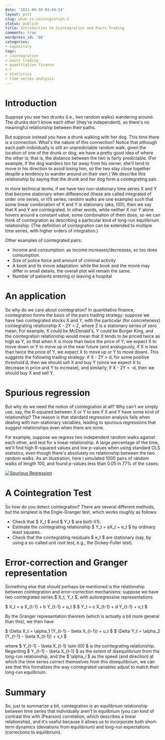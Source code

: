 ```yaml
---
date: '2011-04-16 03:44:14'
layout: post
slug: what-is-cointegration-2
status: publish
title: Introduction to Cointegration and Pairs Trading
comments: true
wordpress_id: '88'
categories:
- expository
tags:
- cointegration
- pairs trading
- quantitative finance
- r
- statistics
- time series analysis
---
```


# Introduction

Suppose you see two drunks (i.e., two random walks) wandering around. The drunks don't know each other (they're independent), so there's no meaningful relationship between their paths.

But suppose instead you have a drunk walking with her dog. This time there *is* a connection. What's the nature of this connection? Notice that although each path individually is still an unpredictable random walk, given the location of one of the drunk or dog, we have a pretty good idea of where the other is; that is, the distance between the two is fairly predictable. (For example, if the dog wanders too far away from his owner, she'll tend to move in his direction to avoid losing him, so the two stay close together despite a tendency to wander around on their own.) We describe this relationship by saying that the drunk and her dog form a cointegrating pair.

In more technical terms, if we have two non-stationary time series X and Y that become stationary when differenced (these are called integrated of order one series, or I(1) series; random walks are one example) such that some linear combination of X and Y is stationary (aka, I(0)), then we say that X and Y are cointegrated. In other words, while neither X nor Y alone hovers around a constant value, some combination of them does, so we can think of cointegration as describing a particular kind of long-run equilibrium relationship. (The definition of cointegration can be extended to multiple time series, with higher orders of integration.)

Other examples of cointegrated pairs:

* Income and consumption: as income increases/decreases, so too does consumption.
* Size of police force and amount of criminal activity
* A book and its movie adaptation: while the book and the movie may differ in small details, the overall plot will remain the same.
* Number of patients entering or leaving a hospital

# An application

So why do we care about cointegration? In quantitative finance, cointegration forms the basis of the pairs trading strategy: suppose we have two cointegrated stocks X and Y, with the particular (for concreteness) cointegrating relationship X - 2Y = Z, where Z is a stationary series of zero mean. For example, X could be McDonald's, Y could be Burger King, and the cointegration relationship would mean that X tends to be priced twice as high as Y, so that when X is more than twice the price of Y, we expect X to move down or Y to move up in the near future (and analogously, if X is less than twice the price of Y, we expect X to move up or Y to move down). This suggests the following trading strategy: if X - 2Y > d, for some positive threshold d, then we should sell X and buy Y (since we expect X to decrease in price and Y to increase), and similarly, if X - 2Y < -d, then we should buy X and sell Y.

# Spurious regression

But why do we need the notion of cointegration at all? Why can't we simply use, say, the R-squared between X or Y to see if X and Y have some kind of relationship? The reason is that standard regression analysis fails when dealing with non-stationary variables, leading to spurious regressions that suggest relationships even when there are none.

For example, suppose we regress two independent random walks against each other, and test for a linear relationship. A large percentage of the time, we'll find high R-squared values and low p-values when using standard OLS statistics, even though there's absolutely no relationship between the two random walks. As an illustration, here I simulated 1000 pairs of random walks of length 100, and found p-values less than 0.05 in 77% of the cases:

[![Spurious Regression](http://dl.dropbox.com/u/10506/blog/cointegration/spurious-regression.png)](http://dl.dropbox.com/u/10506/blog/cointegration/spurious-regression.png)

# A Cointegration Test

So how do you detect cointegration? There are several different methods, but the simplest is the Engle-Granger test, which works roughly as follows:

* Check that $ X_t $ and $ Y_t $ are both I(1).
* Estimate the cointegrating relationship $ Y_t = aX_t + e_t $ by ordinary least squares.
* Check that the cointegrating residuals $ e_t $ are stationary (say, by using a so-called unit root test, e.g., the Dickey-Fuller test).

# Error-correction and Granger representation

Something else that should perhaps be mentioned is the relationship between cointegration and error-correction mechanisms: suppose we have two cointegrated series $ X_t, Y_t $, with autoregressive representations

$ X_t = a X_{t-1} + b Y_{t-1} + u_t $
$ Y_t = c X_{t-1} + d Y_{t-1} + v_t $

By the Granger representation theorem (which is actually a bit more general than this), we then have

$ \Delta X_t = \alpha_1 (Y_{t-1} - \beta X_{t-1}) + u_t $
$ \Delta Y_t = \alpha_2 (Y_{t-1} - \beta X_{t-1}) + v_t $

where $ Y_{t-1} - \beta X_{t-1} \sim I(0) $ is the cointegrating relationship. Regarding $ Y_{t-1} - \beta X_{t-1} $ as the extent of disequilibrium from the long-run relationship, and the $ \alpha_i $ as the speed (and direction) at which the time series correct themselves from this disequilibrium, we can see that this formalizes the way cointegrated variables adjust to match their long-run equilbrium.

# Summary

So, just to summarize a bit, cointegration is an equilibrium relationship between time series that individually aren't in equilbrium (you can kind of contrast this with (Pearson) correlation, which describes a linear relationship), and it's useful because it allows us to incorporate both short-term dynamics (deviations from equilibrium) and long-run expectations (corrections to equilibrium).